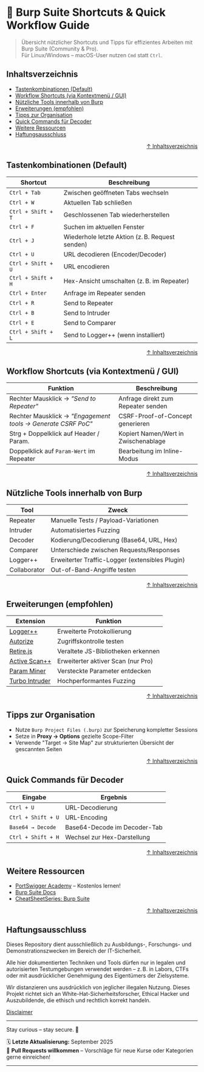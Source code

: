 # 🔧 Burp Suite Shortcuts & Quick Workflow Guide

> Übersicht nützlicher Shortcuts und Tipps für effizientes Arbeiten mit Burp Suite (Community & Pro).  
> Für Linux/Windows – macOS-User nutzen `Cmd` statt `Ctrl`.



## Inhaltsverzeichnis
- [Tastenkombinationen (Default)](#tastenkombinationen-default)
- [Workflow Shortcuts (via Kontextmenü / GUI)](#workflow-shortcuts-via-kontextmenü--gui)
- [Nützliche Tools innerhalb von Burp](#nützliche-tools-innerhalb-von-burp)
- [Erweiterungen (empfohlen)](#erweiterungen-empfohlen)
- [Tipps zur Organisation](#tipps-zur-organisation)
- [Quick Commands für Decoder](#quick-commands-für-decoder)
- [Weitere Ressourcen](#weitere-ressourcen)
- [Haftungsausschluss](#haftungsausschluss)


<div align=right>

[↑ Inhaltsverzeichnis](#inhaltsverzeichnis)

</div>


## Tastenkombinationen (Default)

| Shortcut             | Beschreibung                                         |
|----------------------|------------------------------------------------------|
| `Ctrl + Tab`         | Zwischen geöffneten Tabs wechseln                   |
| `Ctrl + W`           | Aktuellen Tab schließen                             |
| `Ctrl + Shift + T`   | Geschlossenen Tab wiederherstellen                  |
| `Ctrl + F`           | Suchen im aktuellen Fenster                         |
| `Ctrl + J`           | Wiederhole letzte Aktion (z. B. Request senden)     |
| `Ctrl + U`           | URL decodieren (Encoder/Decoder)                   |
| `Ctrl + Shift + U`   | URL encodieren                                     |
| `Ctrl + Shift + H`   | Hex-Ansicht umschalten (z. B. im Repeater)          |
| `Ctrl + Enter`       | Anfrage im Repeater senden                         |
| `Ctrl + R`           | Send to Repeater                                    |
| `Ctrl + B`           | Send to Intruder                                    |
| `Ctrl + E`           | Send to Comparer                                    |
| `Ctrl + Shift + L`   | Send to Logger++ (wenn installiert)                 |




<div align=right>

[↑ Inhaltsverzeichnis](#inhaltsverzeichnis)

</div>


## Workflow Shortcuts (via Kontextmenü / GUI)

| Funktion              | Beschreibung                                         |
|-----------------------|------------------------------------------------------|
| Rechter Mausklick → *"Send to Repeater"* | Anfrage direkt zum Repeater senden         |
| Rechter Mausklick → *"Engagement tools → Generate CSRF PoC"* | CSRF-Proof-of-Concept generieren |
| Strg + Doppelklick auf Header / Param. | Kopiert Namen/Wert in Zwischenablage       |
| Doppelklick auf `Param-Wert` im Repeater | Bearbeitung im Inline-Modus                |




<div align=right>

[↑ Inhaltsverzeichnis](#inhaltsverzeichnis)

</div>


## Nützliche Tools innerhalb von Burp

| Tool             | Zweck                                         |
|------------------|-----------------------------------------------|
| Repeater         | Manuelle Tests / Payload-Variationen          |
| Intruder         | Automatisiertes Fuzzing                       |
| Decoder          | Kodierung/Decodierung (Base64, URL, Hex)      |
| Comparer         | Unterschiede zwischen Requests/Responses      |
| Logger++         | Erweiterter Traffic-Logger (extensibles Plugin) |
| Collaborator     | Out-of-Band-Angriffe testen                   |



<div align=right>

[↑ Inhaltsverzeichnis](#inhaltsverzeichnis)

</div>

## Erweiterungen (empfohlen)

| Extension        | Funktion                                     |
|------------------|----------------------------------------------|
| [Logger++](https://github.com/nccgroup/LoggerPlusPlus) | Erweiterte Protokollierung |
| [Autorize](https://github.com/PortSwigger/autorize) | Zugriffskontrolle testen |
| [Retire.js](https://github.com/PortSwigger/retire-js) | Veraltete JS-Bibliotheken erkennen |
| [Active Scan++](https://github.com/PortSwigger/active-scan-plus-plus) | Erweiterter aktiver Scan (nur Pro) |
| [Param Miner](https://github.com/PortSwigger/param-miner) | Versteckte Parameter entdecken |
| [Turbo Intruder](https://github.com/PortSwigger/turbo-intruder) | Hochperformantes Fuzzing |




<div align=right>

[↑ Inhaltsverzeichnis](#inhaltsverzeichnis)

</div>


## Tipps zur Organisation

- Nutze `Burp Project Files (.burp)` zur Speicherung kompletter Sessions
- Setze in **Proxy → Options** gezielte Scope-Filter
- Verwende "Target → Site Map" zur strukturierten Übersicht der gescannten Seiten




<div align=right>

[↑ Inhaltsverzeichnis](#inhaltsverzeichnis)

</div>


## Quick Commands für Decoder

| Eingabe              | Ergebnis                           |
|----------------------|------------------------------------|
| `Ctrl + U`           | URL-Decodierung                    |
| `Ctrl + Shift + U`   | URL-Encoding                       |
| `Base64 → Decode`    | Base64-Decode im Decoder-Tab       |
| `Ctrl + Shift + H`   | Wechsel zur Hex-Darstellung        |




<div align=right>

[↑ Inhaltsverzeichnis](#inhaltsverzeichnis)

</div>


## Weitere Ressourcen

- [PortSwigger Academy](https://portswigger.net/web-security) – Kostenlos lernen!
- [Burp Suite Docs](https://portswigger.net/burp/documentation)
- [CheatSheetSeries: Burp Suite](https://cheatsheetseries.owasp.org/)




<div align=right>

[↑ Inhaltsverzeichnis](#inhaltsverzeichnis)

</div>


## Haftungsausschluss

Dieses Repository dient ausschließlich zu Ausbildungs-, Forschungs- und Demonstrationszwecken im Bereich der IT-Sicherheit.

Alle hier dokumentierten Techniken und Tools dürfen nur in legalen und autorisierten Testumgebungen verwendet werden – z. B. in Labors, CTFs oder mit ausdrücklicher Genehmigung des Eigentümers der Zielsysteme.

Wir distanzieren uns ausdrücklich von jeglicher illegalen Nutzung.
Dieses Projekt richtet sich an White-Hat-Sicherheitsforscher, Ethical Hacker und Auszubildende, die ethisch und rechtlich korrekt handeln.

[Disclaimer](/00-disclaimer/disclaimer.md)

--- 

Stay curious – stay secure. 🔐

🗓️ **Letzte Aktualisierung:** September 2025  
🤝 **Pull Requests willkommen** – Vorschläge für neue Kurse oder Kategorien gerne einreichen!

---
